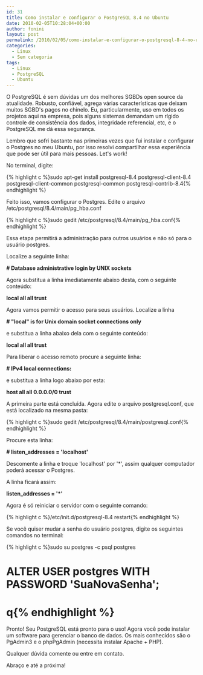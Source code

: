 ```yaml
---
id: 31
title: Como instalar e configurar o PostgreSQL 8.4 no Ubuntu
date: 2010-02-05T10:28:04+00:00
author: fonini
layout: post
permalink: /2010/02/05/como-instalar-e-configurar-o-postgresql-8-4-no-ubuntu/
categories:
  - Linux
  - Sem categoria
tags:
  - Linux
  - PostgreSQL
  - Ubuntu
---
```

O PostgreSQL é sem dúvidas um dos melhores SGBDs open source da atualidade. Robusto, confiável, agrega várias características que deixam muitos SGBD's pagos no chinelo. Eu, particularmente, uso em todos os projetos aqui na empresa, pois alguns sistemas demandam um rígido controle de consistência dos dados, integridade referencial, etc, e o PostgreSQL me dá essa segurança.

Lembro que sofri bastante nas primeiras vezes que fui instalar e configurar o Postgres no meu Ubuntu, por isso resolvi compartilhar essa experiência que pode ser útil para mais pessoas. Let's work!

No terminal, digite:

{% highlight c %}sudo apt-get install postgresql-8.4 postgresql-client-8.4 postgresql-client-common postgresql-common postgresql-contrib-8.4{% endhighlight %}

Feito isso, vamos configurar o Postgres. Edite o arquivo /etc/postgresql/8.4/main/pg_hba.conf

{% highlight c %}sudo gedit /etc/postgresql/8.4/main/pg_hba.conf{% endhighlight %}

Essa etapa permitirá a administração para outros usuários e não só para o usuário postgres.
  
Localize a seguinte linha:
  
**# Database administrative login by UNIX sockets**
  
Agora substitua a linha imediatamente abaixo desta, com o seguinte conteúdo:
  
**local all all trust**

Agora vamos permitir o acesso para seus usuários. Localize a linha
  
**# "local" is for Unix domain socket connections only**
  
e substitua a linha abaixo dela com o seguinte conteúdo:
  
**local all all trust**

Para liberar o acesso remoto procure a seguinte linha:
  
**# IPv4 local connections:**
  
e substitua a linha logo abaixo por esta:
  
**host all all 0.0.0.0/0 trust**

A primeira parte está concluída. Agora edite o arquivo postgresql.conf, que está localizado na mesma pasta:

{% highlight c %}sudo gedit /etc/postgresql/8.4/main/postgresql.conf{% endhighlight %}

Procure esta linha:

**# listen_addresses = 'localhost'**

Descomente a linha e troque 'localhost' por '*', assim qualquer computador poderá acessar o Postgres.

A linha ficará assim:

**listen_addresses = '*'**

Agora é só reiniciar o servidor com o seguinte comando:

{% highlight c %}/etc/init.d/postgresql-8.4 restart{% endhighlight %}

Se você quiser mudar a senha do usuário postgres, digite os seguintes comandos no terminal:

{% highlight c %}sudo su postgres -c psql postgres
# ALTER USER postgres WITH PASSWORD 'SuaNovaSenha';
# q{% endhighlight %}

Pronto! Seu PostgreSQL está pronto para o uso! Agora você pode instalar um software para gerenciar o banco de dados. Os mais conhecidos são o PgAdmin3 e o phpPgAdmin (necessita instalar Apache + PHP).
  
Qualquer dúvida comente ou entre em contato.

Abraço e até a próxima!
